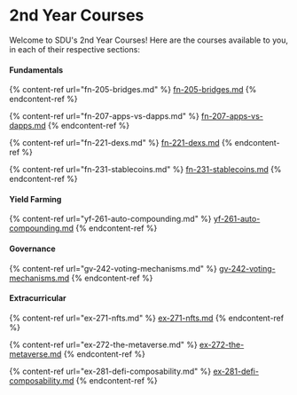 # 2nd Year Courses

Welcome to SDU's 2nd Year Courses! Here are the courses available to you, in each of their respective sections:

#### Fundamentals

{% content-ref url="fn-205-bridges.md" %}
[fn-205-bridges.md](fn-205-bridges.md)
{% endcontent-ref %}

{% content-ref url="fn-207-apps-vs-dapps.md" %}
[fn-207-apps-vs-dapps.md](fn-207-apps-vs-dapps.md)
{% endcontent-ref %}

{% content-ref url="fn-221-dexs.md" %}
[fn-221-dexs.md](fn-221-dexs.md)
{% endcontent-ref %}

{% content-ref url="fn-231-stablecoins.md" %}
[fn-231-stablecoins.md](fn-231-stablecoins.md)
{% endcontent-ref %}

#### Yield Farming

{% content-ref url="yf-261-auto-compounding.md" %}
[yf-261-auto-compounding.md](yf-261-auto-compounding.md)
{% endcontent-ref %}

#### Governance

{% content-ref url="gv-242-voting-mechanisms.md" %}
[gv-242-voting-mechanisms.md](gv-242-voting-mechanisms.md)
{% endcontent-ref %}

#### Extracurricular

{% content-ref url="ex-271-nfts.md" %}
[ex-271-nfts.md](ex-271-nfts.md)
{% endcontent-ref %}

{% content-ref url="ex-272-the-metaverse.md" %}
[ex-272-the-metaverse.md](ex-272-the-metaverse.md)
{% endcontent-ref %}

{% content-ref url="ex-281-defi-composability.md" %}
[ex-281-defi-composability.md](ex-281-defi-composability.md)
{% endcontent-ref %}
